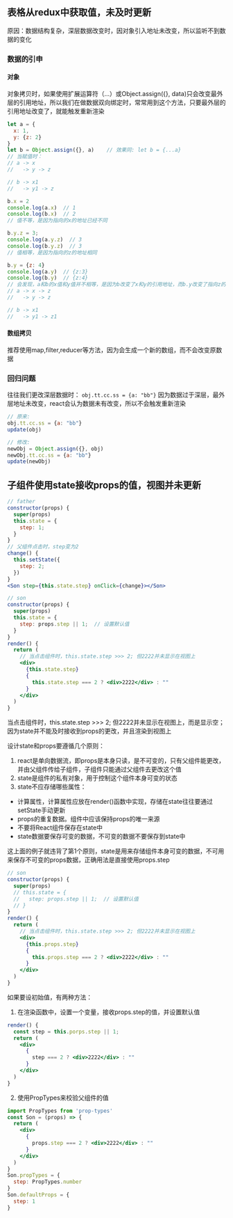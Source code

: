 <!-- 数据相关 -->
## 表格从redux中获取值，未及时更新
原因：数据结构复杂，深层数据改变时，因对象引入地址未改变，所以监听不到数据的变化

### 数据的引申
#### 对象
对象拷贝时，如果使用扩展运算符（...）或Object.assign({}, data)只会改变最外层的引用地址，所以我们在做数据双向绑定时，常常用到这个方法，只要最外层的引用地址改变了，就能触发重新渲染
```js
let a = {
  x: 1,
  y: {z: 2}
}
let b = Object.assign({}, a)    // 效果同: let b = {...a}
// 当赋值时：
// a -> x
//   -> y -> z

// b -> x1
//   -> y1 -> z

b.x = 2
console.log(a.x)  // 1
console.log(b.x)  // 2
// 值不等，是因为指向的x的地址已经不同

b.y.z = 3;
console.log(a.y.z)  // 3
console.log(b.y.z)  // 3
// 值相等，是因为指向的z的地址相同

b.y = {z: 4}
console.log(a.y)  // {z:3}
console.log(b.y)  // {z:4}
// 会发现，a和b的x值和y值并不相等，是因为b改变了x和y的引用地址，而b.y改变了指向z的地址
// a -> x -> z
//   -> y -> z

// b -> x1
//   -> y1 -> z1

```
#### 数组拷贝
推荐使用map,filter,reducer等方法，因为会生成一个新的数组，而不会改变原数据

### 回归问题
往往我们更改深层数据时：
```obj.tt.cc.ss = {a: "bb"}```
因为数据过于深层，最外层地址未改变，react会认为数据未有改变，所以不会触发重新渲染
```js
// 原来:
obj.tt.cc.ss = {a: "bb"}
update(obj)

// 修改:
newObj = Object.assign({}, obj)
newObj.tt.cc.ss = {a: "bb"}
update(newObj)
```

## 子组件使用state接收props的值，视图并未更新
```jsx
// father
constructor(props) {
  super(props)
  this.state = {
    step: 1;
  }
}
// 父组件点击时，step变为2
change() {
  this.setState({
    step: 2;
  })
}
<Son step={this.state.step} onClick={change}></Son>

// son
constructor(props) {
  super(props)
  this.state = {
    step: props.step || 1;  // 设置默认值
  }
}
render() {
  return (
    // 当点击组件时，this.state.step >>> 2; 但2222并未显示在视图上
    <div>
      {this.state.step} 
      {
        this.state.step === 2 ? <div>2222</div> : ""
      }
    </div>
  )
}
```
当点击组件时，this.state.step >>> 2; 但2222并未显示在视图上，而是显示空；
因为state并不能及时接收到props的更改，并且渲染到视图上

设计state和props要遵循几个原则：
1. react是单向数据流，即props是本身只读，是不可变的，只有父组件能更改，并由父组件传给子组件，子组件只能通过父组件去更改这个值
2. state是组件的私有对象，用于控制这个组件本身可变的状态
3. state不应存储哪些属性：
  * 计算属性，计算属性应放在render()函数中实现，存储在state往往要通过setState手动更新
  * props的重复数据。组件中应该保持props的唯一来源
  * 不要将React组件保存在state中
  * state数据要保存可变的数据，不可变的数据不要保存到state中

这上面的例子就违背了第1个原则，state是用来存储组件本身可变的数据，不可用来保存不可变的props数据，正确用法是直接使用props.step
```jsx
// son
constructor(props) {
  super(props)
  // this.state = {
  //   step: props.step || 1;  // 设置默认值
  // }
}
render() {
  return (
    // 当点击组件时，this.state.step >>> 2; 但2222并未显示在视图上
    <div>
      {this.props.step} 
      {
        this.props.step === 2 ? <div>2222</div> : ""
      }
    </div>
  )
}
```
如果要设初始值，有两种方法：
1. 在渲染函数中，设置一个变量，接收props.step的值，并设置默认值
```jsx
render() {
  const step = this.porps.step || 1;
  return (
    <div>
      {
        step === 2 ? <div>2222</div> : ""
      }
    </div>
  )
}
```
2. 使用PropTypes来校验父组件的值
```jsx
import PropTypes from 'prop-types'
const Son = (props) => {
  return (
    <div>
      {
        props.step === 2 ? <div>2222</div> : ""
      }
    </div>
  )
}
Son.propTypes = {
  step: PropTypes.number
}
Son.defaultProps = {
  step: 1
}
```
